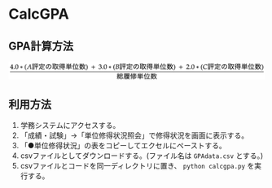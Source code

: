 # CalcGPA
## GPA計算方法
![GPA計算式](Calcgpa.png)

## 利用方法
1. 学務システムにアクセスする。
2. 「成績・試験」→「単位修得状況照会」で修得状況を画面に表示する。
3. 「●単位修得状況」の表をコピーしてエクセルにペーストする。
4. csvファイルとしてダウンロードする。(ファイル名は `GPAdata.csv` とする。)
5. csvファイルとコードを同一ディレクトリに置き、 `python calcgpa.py` を実行する。
